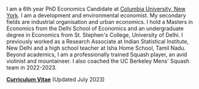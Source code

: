 I am a 6th year PhD Economics Candidate at [Columbia University, New York](https://econ.columbia.edu). I am a development and environmental economist. My secondary fields are industrial organisation and urban economics.
I hold a Masters in Economics from the Delhi School of Economics and an undergraduate degree in Economics from St. Stephen's College, University of Delhi.
I previously worked as a Research Associate at Indian Statistical Institute, New Delhi and a high school teacher at Isha Home School, Tamil Nadu. Beyond academics, I am a professionally trained Squash player, an avid violinist and mountaineer. I also coached the UC Berkeley Mens' Squash team in 2022-2023.  

__[Curriculum Vitae](/pdf/academic_CV_july.pdf")__ (Updated July 2023)
